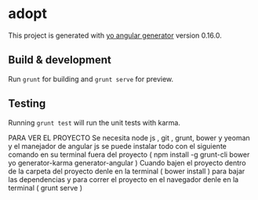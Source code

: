 # adopt

This project is generated with [yo angular generator](https://github.com/yeoman/generator-angular)
version 0.16.0.

## Build & development

Run `grunt` for building and `grunt serve` for preview.

## Testing

Running `grunt test` will run the unit tests with karma.



PARA VER EL PROYECTO 
Se necesita node js , git , grunt, bower y yeoman y el manejador de angular js se puede instalar todo con el siguiente comando en su terminal fuera del proyecto
( npm install -g grunt-cli bower yo generator-karma generator-angular )
Cuando bajen el proyecto dentro de la carpeta del proyecto denle en la terminal
( bower install )
para bajar las dependencias y para correr el proyecto en el navegador denle en la terminal 
( grunt serve )
